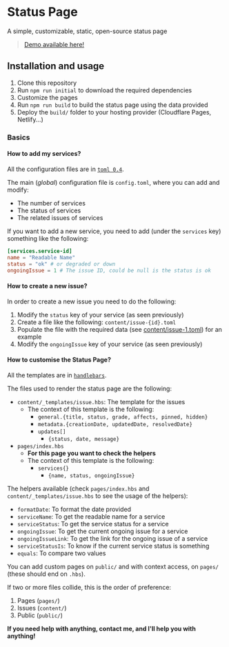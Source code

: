 # Status Page
A simple, customizable, static, open-source status page

> [Demo available here!](https://techie-pi.github.io/status-page)

## Installation and usage
1. Clone this repository
2. Run ``npm run initial`` to download the required dependencies
3. Customize the pages
4. Run ``npm run build`` to build the status page using the data provided
5. Deploy the ``build/`` folder to your hosting provider (Cloudflare Pages, Netlify...)

### Basics
#### How to add my services?
All the configuration files are in [``toml 0.4``](https://learnxinyminutes.com/docs/toml/).

The main (_global_) configuration file is ``config.toml``, where you can add and modify:
- The number of services
- The status of services
- The related issues of services

If you want to add a new service, you need to add (under the ``services`` key) something like the following:
```toml
[services.service-id]
name = "Readable Name"
status = "ok" # or degraded or down
ongoingIssue = 1 # The issue ID, could be null is the status is ok
```

#### How to create a new issue?
In order to create a new issue you need to do the following:
1. Modify the ``status`` key of your service (as seen previously)
2. Create a file like the following: ``content/issue-{id}.toml``
3. Populate the file with the required data (see [content/issue-1.toml](content/issue-1.toml)) for an example
4. Modify the ``ongoingIssue`` key of your service (as seen previously)

#### How to customise the Status Page?
All the templates are in [``handlebars``](https://handlebarsjs.com/guide/).

The files used to render the status page are the following:
- ``content/_templates/issue.hbs``: The template for the issues
  - The context of this template is the following:
    - ``general.{title, status, grade, affects, pinned, hidden}``
    - ``metadata.{creationDate, updatedDate, resolvedDate}``
    - ``updates[]``
      - ``{status, date, message}``
- ``pages/index.hbs``
  - **For this page you want to check the helpers**
  - The context of this template is the following:
    - ``services{}``
      - ``{name, status, ongoingIssue}``

The helpers available (check ``pages/index.hbs`` and ``content/_templates/issue.hbs`` to see the usage of the helpers):
- ``formatDate``: To format the date provided
- ``serviceName``: To get the readable name for a service
- ``serviceStatus``: To get the service status for a service
- ``ongoingIssue``: To get the current ongoing issue for a service
- ``ongoingIssueLink``: To get the link for the ongoing issue of a service
- ``serviceStatusIs``: To know if the current service status is something
- ``equals``: To compare two values

You can add custom pages on ``public/`` and with context access, on ``pages/`` (these should end on ``.hbs``).

If two or more files collide, this is the order of preference:
1. Pages (``pages/``)
2. Issues (``content/``)
3. Public (``public/``)

**If you need help with anything, contact me, and I'll help you with anything!**
